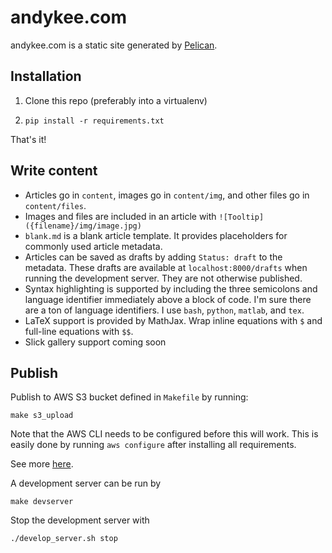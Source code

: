 # andykee.com
andykee.com is a static site generated by [Pelican](https://github.com/getpelican/pelican).

## Installation
1. Clone this repo (preferably into a virtualenv)

2. `pip install -r requirements.txt`

That's it!

## Write content
* Articles go in `content`, images go in `content/img`, and other files go in `content/files`. 
* Images and files are included in an article with `![Tooltip]({filename}/img/image.jpg)`
* `blank.md` is a blank article template. It provides placeholders for commonly used article metadata.
* Articles can be saved as drafts by adding `Status: draft` to the metadata. These drafts are available at `localhost:8000/drafts` when running the development server. They are not otherwise published.
* Syntax highlighting is supported by including the three semicolons and  language identifier immediately above a block of code. I'm sure there are a ton of language identifiers. I use `bash`, `python`, `matlab`, and `tex`.
* LaTeX support is provided by MathJax. Wrap inline equations with `$` and full-line equations with `$$`.
* Slick gallery support coming soon

## Publish
Publish to AWS S3 bucket defined in `Makefile` by running:

    make s3_upload

Note that the AWS CLI needs to be configured before this will work. This is easily done by running `aws configure` after installing all requirements. 

See more [here](http://docs.aws.amazon.com/cli/latest/userguide/cli-chap-getting-started.html).

A development server can be run by

    make devserver

Stop the development server with

    ./develop_server.sh stop

